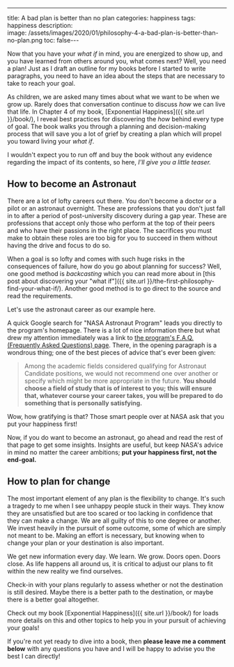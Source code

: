 ---
title:			A bad plan is better than no plan
categories:		happiness
tags:			happiness
description:	
image:			/assets/images/2020/01/philosophy-4-a-bad-plan-is-better-than-no-plan.png
toc:			false---

Now that you have your *what if* in mind, you are energized to show up, and you have learned from others around you, what comes next? Well, you need a plan! Just as I draft an outline for my books before I started to write paragraphs, you need to have an idea about the steps that are necessary to take to reach your goal.

As children, we are asked many times about what we want to be when we grow up. Rarely does that conversation continue to discuss *how* we can live that life. In Chapter 4 of my book, [Exponential Happiness]({{ site.url }}/book/), I reveal best practices for discovering the *how* behind every type of goal. The book walks you through a planning and decision-making process that will save you a lot of grief by creating a plan which will propel you toward living your *what if*.

I wouldn't expect you to run off and buy the book without any evidence regarding the impact of its contents, so here, *I'll give you a little teaser.*

## How to become an Astronaut

There are a lot of lofty careers out there. You don't become a doctor or a pilot or an astronaut overnight. These are professions that you don't just fall in to after a period of post-university discovery during a gap year. These are professions that accept only those who perform at the top of their peers and who have their passions in the right place. The sacrifices you must make to obtain these roles are too big for you to succeed in them without having the drive and focus to do so. 

When a goal is so lofty and comes with such huge risks in the consequences of failure, how do you go about planning for success? Well, one good method is *backcasting* which you can read more about in [this post about discovering your "what if"]({{ site.url }}/the-first-philosophy-find-your-what-if/). Another good method is to go direct to the source and read the requirements. 

Let's use the astronaut career as our example here.

A quick Google search for "NASA Astronaut Program" leads you directly to the program's homepage. There is a lot of nice information there but what drew my attention immediately was a link to [the program's F.A.Q. (Frequently Asked Questions) page](https://astronauts.nasa.gov/content/faq.htm). There, in the opening paragraph is a wondrous thing; one of the best pieces of advice that's ever been given:

>Among the academic fields considered qualifying for Astronaut Candidate positions, we would not recommend one over another or specify which might be more appropriate in the future. **You should choose a field of study that is of interest to you; this will ensure that, whatever course your career takes, you will be prepared to do something that is personally satisfying.**

Wow, how gratifying is that? Those smart people over at NASA ask that you put your happiness first! 

Now, if you do want to become an astronaut, go ahead and read the rest of that page to get some insights. Insights are useful, but keep NASA's advice in mind no matter the career ambitions; **put your happiness first, not the end-goal.** 

## How to plan for change

The most important element of any plan is the flexibility to change. It's such a tragedy to me when I see unhappy people stuck in their ways. They know they are unsatisfied but are too scared or too lacking in confidence that they can make a change. We are all guilty of this to one degree or another. We invest heavily in the pursuit of some outcome, some of which are simply not meant to be. Making an effort is necessary, but knowing when to change your plan or your destination is also important. 

We get new information every day. We learn. We grow. Doors open. Doors close. As life happens all around us, it is critical to adjust our plans to fit within the new reality we find ourselves.

Check-in with your plans regularly to assess whether or not the destination is still desired. Maybe there is a better path to the destination, or maybe there is a better goal altogether. 

Check out my book [Exponential Happiness]({{ site.url }}/book/) for loads more details on this and other topics to help you in your pursuit of achieving your goals! 

If you're not yet ready to dive into a book, then **please leave me a comment below** with any questions you have and I will be happy to advise you the best I can directly!